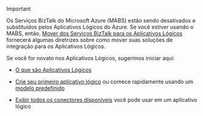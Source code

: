 > [!IMPORTANT]
> Os Serviços BizTalk do Microsoft Azure (MABS) estão sendo desativados e substituídos pelos Aplicativos Lógicos do Azure. Se você estiver usando o MABS, então, [Mover dos Serviços BizTalk para os Aplicativos Lógicos](../articles/logic-apps/logic-apps-move-from-mabs.md) fornecerá algumas diretrizes sobre como mover suas soluções de integração para os Aplicativos Lógicos. 
> 
> Se você for novato nos Aplicativos Lógicos, sugerimos iniciar aqui: 
> 
> - [O que são Aplicativos Lógicos](../articles/logic-apps/logic-apps-what-are-logic-apps.md)  
> 
> - [Crie seu primeiro aplicativo lógico](../articles/logic-apps/logic-apps-create-a-logic-app.md) ou comece rapidamente usando um [modelo predefinido](../articles/logic-apps/logic-apps-use-logic-app-templates.md)  
> 
> - [Exibir todos os conectores disponíveis](../articles/connectors/apis-list.md) você pode usar em um aplicativo lógico
